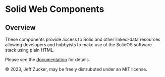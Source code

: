 # Solid Web Components

## Overview

These components provide access to Solid and other linked-data resources allowing developers and hobbyists to make use of the SolidOS software stack using plain HTML.

Please see the [documentation](documentation/sol.html) for details.

&copy; 2023, Jeff Zucker, may be freely distrubuted under an MIT license.

